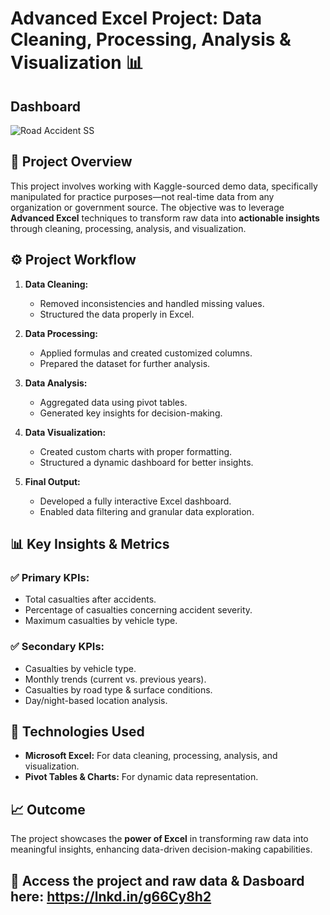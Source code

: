 # Advanced Excel Project: Data Cleaning, Processing, Analysis & Visualization 📊

## **Dashboard**
 ![Road Accident SS](https://github.com/user-attachments/assets/773f0bd2-eb84-4627-aae8-38b0e8941655)

## 📄 **Project Overview**
This project involves working with Kaggle-sourced demo data, specifically manipulated for practice purposes—not real-time data from any organization or government source. The objective was to leverage **Advanced Excel** techniques to transform raw data into **actionable insights** through cleaning, processing, analysis, and visualization.

## ⚙️ **Project Workflow**
1. **Data Cleaning:**  
   - Removed inconsistencies and handled missing values.  
   - Structured the data properly in Excel.  

2. **Data Processing:**  
   - Applied formulas and created customized columns.  
   - Prepared the dataset for further analysis.  

3. **Data Analysis:**  
   - Aggregated data using pivot tables.  
   - Generated key insights for decision-making.  

4. **Data Visualization:**  
   - Created custom charts with proper formatting.  
   - Structured a dynamic dashboard for better insights.  

5. **Final Output:**  
   - Developed a fully interactive Excel dashboard.  
   - Enabled data filtering and granular data exploration.  

## 📊 **Key Insights & Metrics**

### ✅ **Primary KPIs:**
- Total casualties after accidents.  
- Percentage of casualties concerning accident severity.  
- Maximum casualties by vehicle type.  

### ✅ **Secondary KPIs:**
- Casualties by vehicle type.  
- Monthly trends (current vs. previous years).  
- Casualties by road type & surface conditions.  
- Day/night-based location analysis.  

## 🚀 **Technologies Used**
- **Microsoft Excel:** For data cleaning, processing, analysis, and visualization.  
- **Pivot Tables & Charts:** For dynamic data representation.  

## 📈 **Outcome**
The project showcases the **power of Excel** in transforming raw data into meaningful insights, enhancing data-driven decision-making capabilities.

## 🔗 **Access the project and raw data & Dasboard here:** https://lnkd.in/g66Cy8h2


